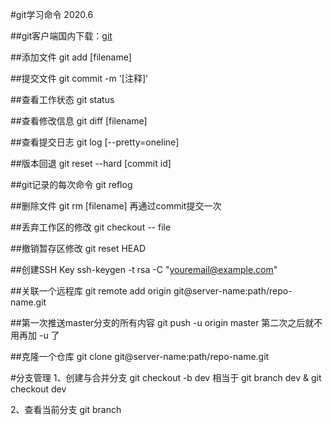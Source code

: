 #git学习命令 2020.6

##git客户端国内下载：[git](https://npm.taobao.org/mirrors/git-for-windows/)

##添加文件
git add [filename]

##提交文件
git commit -m '[注释]'

##查看工作状态
git status

##查看修改信息
git diff [filename]

##查看提交日志
git log [--pretty=oneline]

##版本回退
git reset --hard [commit id]

##git记录的每次命令
git reflog

##删除文件
git rm [filename]
再通过commit提交一次

##丢弃工作区的修改
git checkout -- file

##撤销暂存区修改
git reset HEAD <file>

##创建SSH Key
ssh-keygen -t rsa -C "youremail@example.com"

##关联一个远程库
git remote add origin git@server-name:path/repo-name.git

##第一次推送master分支的所有内容
git push -u origin master
第二次之后就不用再加 -u 了

##克隆一个仓库
git clone git@server-name:path/repo-name.git

#分支管理
1、创建与合并分支
git checkout -b dev 相当于
git branch dev & git checkout dev

2、查看当前分支
git branch